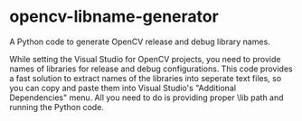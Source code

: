 # opencv-libname-generator
A Python code to generate OpenCV release and debug library names.

While setting the Visual Studio for OpenCV projects, you need to provide names of libraries for release and debug configurations. This code provides a fast solution to extract names of the libraries into seperate text files, so you can copy and paste them into Visual Studio's "Additional Dependencies" menu. All you need to do is providing proper \lib path and running the Python code.

